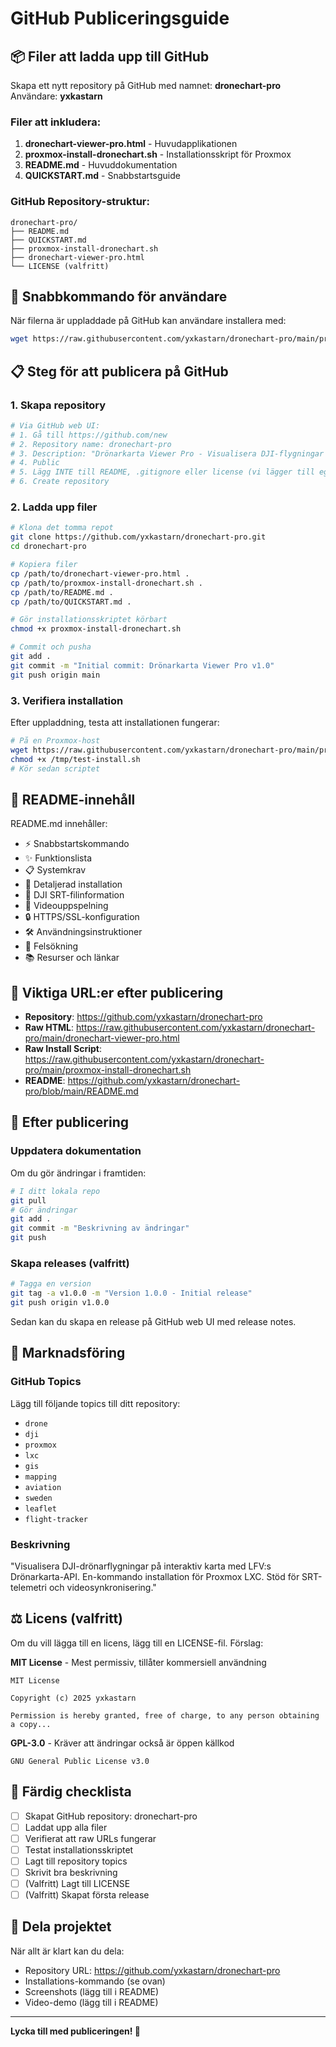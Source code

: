 # GitHub Publiceringsguide

## 📦 Filer att ladda upp till GitHub

Skapa ett nytt repository på GitHub med namnet: **dronechart-pro**
Användare: **yxkastarn**

### Filer att inkludera:

1. **dronechart-viewer-pro.html** - Huvudapplikationen
2. **proxmox-install-dronechart.sh** - Installationsskript för Proxmox
3. **README.md** - Huvuddokumentation
4. **QUICKSTART.md** - Snabbstartsguide

### GitHub Repository-struktur:

```
dronechart-pro/
├── README.md
├── QUICKSTART.md
├── proxmox-install-dronechart.sh
├── dronechart-viewer-pro.html
└── LICENSE (valfritt)
```

## 🚀 Snabbkommando för användare

När filerna är uppladdade på GitHub kan användare installera med:

```bash
wget https://raw.githubusercontent.com/yxkastarn/dronechart-pro/main/proxmox-install-dronechart.sh -O /tmp/install-dronechart.sh && chmod +x /tmp/install-dronechart.sh && /tmp/install-dronechart.sh
```

## 📋 Steg för att publicera på GitHub

### 1. Skapa repository

```bash
# Via GitHub web UI:
# 1. Gå till https://github.com/new
# 2. Repository name: dronechart-pro
# 3. Description: "Drönarkarta Viewer Pro - Visualisera DJI-flygningar med LFV API-integration"
# 4. Public
# 5. Lägg INTE till README, .gitignore eller license (vi lägger till egna)
# 6. Create repository
```

### 2. Ladda upp filer

```bash
# Klona det tomma repot
git clone https://github.com/yxkastarn/dronechart-pro.git
cd dronechart-pro

# Kopiera filer
cp /path/to/dronechart-viewer-pro.html .
cp /path/to/proxmox-install-dronechart.sh .
cp /path/to/README.md .
cp /path/to/QUICKSTART.md .

# Gör installationsskriptet körbart
chmod +x proxmox-install-dronechart.sh

# Commit och pusha
git add .
git commit -m "Initial commit: Drönarkarta Viewer Pro v1.0"
git push origin main
```

### 3. Verifiera installation

Efter uppladdning, testa att installationen fungerar:

```bash
# På en Proxmox-host
wget https://raw.githubusercontent.com/yxkastarn/dronechart-pro/main/proxmox-install-dronechart.sh -O /tmp/test-install.sh
chmod +x /tmp/test-install.sh
# Kör sedan scriptet
```

## 📝 README-innehåll

README.md innehåller:
- ⚡ Snabbstartskommando
- ✨ Funktionslista
- 📋 Systemkrav
- 🚀 Detaljerad installation
- 📂 DJI SRT-filinformation
- 🎥 Videouppspelning
- 🔒 HTTPS/SSL-konfiguration
- 🛠️ Användningsinstruktioner
- 🐛 Felsökning
- 📚 Resurser och länkar

## 🔗 Viktiga URL:er efter publicering

- **Repository**: https://github.com/yxkastarn/dronechart-pro
- **Raw HTML**: https://raw.githubusercontent.com/yxkastarn/dronechart-pro/main/dronechart-viewer-pro.html
- **Raw Install Script**: https://raw.githubusercontent.com/yxkastarn/dronechart-pro/main/proxmox-install-dronechart.sh
- **README**: https://github.com/yxkastarn/dronechart-pro/blob/main/README.md

## 🎯 Efter publicering

### Uppdatera dokumentation
Om du gör ändringar i framtiden:

```bash
# I ditt lokala repo
git pull
# Gör ändringar
git add .
git commit -m "Beskrivning av ändringar"
git push
```

### Skapa releases (valfritt)

```bash
# Tagga en version
git tag -a v1.0.0 -m "Version 1.0.0 - Initial release"
git push origin v1.0.0
```

Sedan kan du skapa en release på GitHub web UI med release notes.

## 📢 Marknadsföring

### GitHub Topics
Lägg till följande topics till ditt repository:
- `drone`
- `dji`
- `proxmox`
- `lxc`
- `gis`
- `mapping`
- `aviation`
- `sweden`
- `leaflet`
- `flight-tracker`

### Beskrivning
"Visualisera DJI-drönarflygningar på interaktiv karta med LFV:s Drönarkarta-API. En-kommando installation för Proxmox LXC. Stöd för SRT-telemetri och videosynkronisering."

## ⚖️ Licens (valfritt)

Om du vill lägga till en licens, lägg till en LICENSE-fil. Förslag:

**MIT License** - Mest permissiv, tillåter kommersiell användning
```
MIT License

Copyright (c) 2025 yxkastarn

Permission is hereby granted, free of charge, to any person obtaining a copy...
```

**GPL-3.0** - Kräver att ändringar också är öppen källkod
```
GNU General Public License v3.0
```

## 🎉 Färdig checklista

- [ ] Skapat GitHub repository: dronechart-pro
- [ ] Laddat upp alla filer
- [ ] Verifierat att raw URLs fungerar
- [ ] Testat installationsskriptet
- [ ] Lagt till repository topics
- [ ] Skrivit bra beskrivning
- [ ] (Valfritt) Lagt till LICENSE
- [ ] (Valfritt) Skapat första release

## 📧 Dela projektet

När allt är klart kan du dela:
- Repository URL: https://github.com/yxkastarn/dronechart-pro
- Installations-kommando (se ovan)
- Screenshots (lägg till i README)
- Video-demo (lägg till i README)

---

**Lycka till med publiceringen! 🚀**
